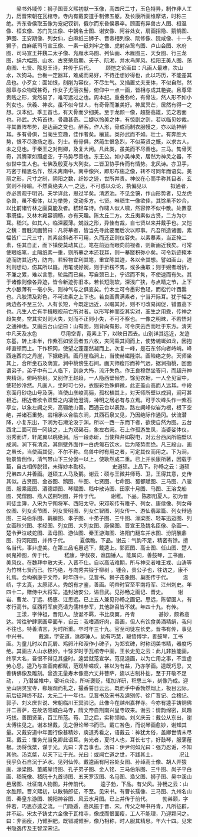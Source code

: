 <!-- { "loadSidebar": true } -->
　　梁书外域传：狮子国晋义熙初献一玉像，高四尺二寸，玉色特异，制作非人工力，历晋宋朝在瓦棺寺。寺内有戴安道手制佛五躯，及长康所画维摩诘，时称三绝。齐东昏侯取玉像为宠妃钗钏，俄尔而东昏侯暴卒。顾画有异兽古人图、桓温像、桓玄像、苏门先生像、中朝名士图、谢安像、阿谷处女，扇画招隐、鹅鹄图、笋图、王安期像、列女仙，白麻纸三狮子、晋帝相列像、阮修像、阮咸像、十一头狮子，白麻纸司马宣王像、一素一纸刘牢之像、虎射杂鸷鸟图、卢山会图、水府图、司马宣王并魏二太子像、凫雁水鸟图、列仙画、木雁图三、天女图、行三龙图，绢六幅图、山水、古贤荣启期、夫子、阮湘，并水鸟屏风、桂阳王美人图、荡舟图、七贤、陈思王诗，并传于后代。
　　顾恺之论画曰：凡画人最难，次山水，次狗马。台榭一定器耳，难成而易好，不待迁想妙得也，此以巧历，不能差其品也。小歹女：面如恨，刻削为容仪，不尽生气。又插置丈夫支体，不似自然，然服章与众物既甚奇，作女子尤丽衣髻，俯仰中一点一画，皆相与成其艳姿。且尊卑贵贱之形，觉然易了，难可远过之也。周本纪。重叠弥纶，有骨法，然人形不如小列女也。伏羲、神农。虽不似今世人，有奇骨而兼美好。神属冥芒，居然有得一之想。汉本纪。季王首也，有天骨而少细美。至于龙颜一像，超豁高雄，览之若面也。孙武。大苟首也，骨趣甚奇。二婕以怜美之体，有惊剧之则，若以临见妙裁，寻其置阵布势，是达画之变也。醉客。作人形，骨成而制衣服幔之，亦以助神醉耳。多有骨俱，当蔺生变趣，佳作者矣。穰苴。类孙武而不如。壮士。有奔胜大势，恨不尽激扬之态。列士。有骨俱，然蔺生恨急烈，不似英贤之慨，以求古人，未之见也。于秦王之对荆卿，及复大闲。凡此类，虽美而不尽善也。三马。隽骨天奇，其腾罩如蹑虚空，于马势尽善也。东王公。如小吴神灵，居然为神灵之器，不似世中生人也。七佛及殷夏与大列女。二皆卫协手传而有情势。北风诗。亦卫手，巧密于精思名作，然未离南中。南中像兴，即形布施之像，转不可同年而语矣。美丽之形，尺寸之制，阴阳之数，纤妙之迹，世所并贵。神仪在心而手称其目者，玄赏则不待喻。不然真绝夫人一,之达，不可惑以众论，执偏见以
　　
　　拟通者，亦必贵观于明识。夫学详此，思过半矣。清游池。不见金镐，作山形势者，见龙虎杂兽，虽不极体，以为举势，变动多方。七贤。唯嵇生一像欲佳，其馀虽不妙合，以比前诸竹林之画莫能及者。嵇轻车诗。作啸人似人啸，然容悴不似中散。处置意事既佳，又林木雍容调畅，亦有天趣。陈太丘二方。太丘夷素似古贤，二方为尔耳。嵇兴。如其人。临深履薄。兢战之形，异佳有裁，自七贤以来并戴手也。又恺之魏：晋胜流画赞曰：凡将摹者，皆当先寻此要而后次以即事。凡吾所造诸画，素幅皆广二尺三寸，其素丝斜者不可用，久而还正则仪容失。以素摹素，当正掩二素，任其自正，而下镇使莫动其正。笔在前运而眼向前视者，则新画近我矣。可常使眼临笔，止隔纸素一重，则所摹之本还我耳，则一摹蹉积弥小矣。可令新迹掩本迹而防其近内，防内，若轻物宜利其笔，重宜陈其迹，各以全其想。譬如画山，迹利则想动，伤其所以嶷。用笔或好婉，则于折楞不隽，或多曲取；则于婉者增折，不兼之累，难以言悉，轮扁而已矣。写自颈已上，宁迟而不隽，不使速而有失。其于诸像则像各异迹，皆令新迹弥旧本。若长短刚软，深浅广狭，与点睛之节，上下大小酿薄有一毫小失，则神气与之俱变矣。竹木土可令墨彩色轻，而松竹叶酉爨也。凡胶清及彩色，不可进素之上下也。若良画黄满素者，宁当开际耳。犹于幅之两边各不至三分。人有长短，今既定远近，以瞩其对，则不可改易阔促，错置高下也。凡生人亡有手揖眼视前亡所对者。以形写神而空其实对，荃生之用乖，传神之趋失矣。空其实对则大失，对而不正则小失，不可不察也。一像之明昧，不若悟对之通神也。又画云台山记曰：山有面，则背向有影，可令庆云西而吐于东方。清天中凡天及水色
　　
　　尽用空青，竟素上下，以映日西去。山别详其远近，发迹东基，转上未半，作紫石如坚云者五六枚，夹冈乘其间而上，使势蜿蜒如龙，因抱峰直顿而上。下作积冈，使望之蓬蓬然凝而上。次复一峰，是石东邻向者峙峭。峰西连西向之丹崖，下据绝涧。画丹崖临涧上，当使赫嵫隆崇。画险绝之势。天师坐其上，合所坐石及荫宜。涧中桃傍生石间。画天师瘦形而神气远，据涧指桃，回面谓弟子，弟子中有二人临下，到身大怖，流汗失色。作王良穆然坐答问，而超升神爽精诣，俯眄桃树。又别作王赵趋，一人隐西壁倾岩，馀见衣裾，一人全见室中，使轻妙泠然。凡画人，坐时可七分，衣服彩色殊鲜微，此正盖山高而人远耳。中段东面丹砂绝山号及荫，当使山彦峻高骊，孤松植其上，对天师所壁以成涧，涧可甚相近。相近者欲令双壁之内凄怆澄清，神明之居必有与立焉。可于次峰头作一紫石亭立，以象左阙之夹，高骊绝山罟。西通云台以表路，路左阙峰似岩为根，根下空绝，并诸石重势。岩相承以合临东涧，其西石泉又见，乃因绝际作通冈。伏流潜降，小复东出，下涧为石濑沦没于渊。所以一西一东而下者，欲使自然为图。云台西北二面可图一冈绕之，上为双碣石，象左右阙。石上作孤游生凤，当婆娑体仪，羽秀而详，轩尾翼以眺绝涧。后一段赤斫，当使释弁如裂电，对云台西凤所临壁以成涧。涧下有清流，其侧壁外面作一白虎匍石饮水，后为降势而绝。凡三段山，画之虽长，当使画其促，不尔不称。鸟兽中时有用之者，可定其仪而用之。下为涧，物景皆倒作，清气带山下三分倨一以上，使耿然成二重。已上并长康所著，因载于篇，自古相传脱错，未得妙本勘校。
　　
　　史道硕。上品下。孙畅之云：道硕兄弟四人并善画。道硕工人马及鹅。谢云：硕与王微并师苟、卫，王得其意，史传其似。古贤图、金谷图、鹅图、牛图、七贤图、七命图、蜀都赋图、三马图、八骏图、服乘箴图、酒德颂图、琴赋图、嵇中散诗图、田家十月图、马图、王溶戈船图、梵僧图、燕人送荆轲图，并传于代。
　　谢稚。下品。陈郡阳夏人。初为晋司徒主簿，入宋为宁朔将军、西阳太守。宋邓琬传有稚子、列女、康侯像、列女母仪图、列女贞节图、列女贤明图、列女仁智图、列女传一、游仙翡翠篇、列女辩通图、三马伯乐图、鹳艄图、孝子图、十弟子图、三牛图、濠梁图、轻车迅迈图、列女画秋兴图、孝经图、列女图、大列女图、康侯图、晋宣王及魏名臣像、杂画一、楚令尹泣岐蛇图、孟母图、游仙图、秦王游海图、洛阳门翻车并水图、汾阴醮鼎图、狩河阳图，并传于代。
　　夏侯瞻。下品。谢云：气韵不足，精密有馀。擅名当代，事非虚美。在第三品毛惠远下，戴逵上。郢匠图、高士图、任山图、楚人祠鬼神图，传于代。
　　嵇康，字叔夜，谯国锤人。能属词，善鼓琴，工书画，美风仪。在魏拜中散大夫，入晋不仕。自以高洁难期，所与神交者唯王戎、山涛等为竹林七贤而已。性巧绝，与向秀共锻于柳树 。锺会，贵公子也，往访之，康不礼焉。会构祸康于文帝，时年四十。见晋书。狮子击象图、巢图传于代。
　　温峤，字太真，太原祁人。秀朗有才鉴，善画。明帝时官至平南将军、江州刺史。年四十二，赠侍中大将军，追封始安公，谥日武。见孙畅之画记、晋史。
　　谢岩、曹龙、丁远、杨惠、江思远。已上五人兼见孙畅之画记。思远，陈留圉人，有孝行高节。征西将军庾亮请为儒林参军，其他辟召皆不就。年四十九。有传。
　　王漾，字仲祖，晋阳人。放诞不羁，书比庾翼，丹青
　　
　　甚妙，颇希高达。常往驴肆家画牵面车，自云：我嗜酒好肉，善画，但人有饮食美酒精绢，我何不往也。特善清言，为时所重。卒时年三十九。官至司徒左长史。晋书有传，事见中兴书。
　　戴逵，字安道，谯郡锤人。幼有巧慧，聪悟博学，善鼓琴，工书画。为童儿时以白瓦屑、鸡卵汁和溲作小碑子，为郑玄碑，时称词美书精，器度巧绝。其画古人山水极妙。十馀岁时于瓦棺寺中画，王长史见之云：此儿非独能画，终享大名，吾恨不得见其盛时。逵尝就范宣学。范见逵画，以为亡用之事，不宜虚劳心思。逵乃与宣画南都赋，范观毕嗟叹，甚以为有益，乃亦学画。逵既巧思，又善铸佛像及雕刻。曾造无量寿木像高六丈并菩萨，逵以古制朴拙，至于开敬不足动， ，乃潜坐帷中，密听众论，所听褒贬，辄加详研，积思三年，刻像乃成。迎至山阴灵宝寺，郗超观而礼之，撮香誓日云云。既而手中香勃然烟上，极目云际。前后征拜终不起，太元二十一年也。见晋书及宋书及逵别传、徐广晋记、会稽记、郭子、刘义庆世说、宋朝临川王冥验记。此像今在越州嘉祥寺。今亦有逵手铸铜佛并二菩萨，在故洛阳城白马寺，隋文帝自荆南兴皇寺取来。谢云：情韵绵密，风趣巧拔。善图贤圣，百工所范。苟、卫之后，实称领袖。刘义庆云：戴公从东出，谢太傅往见之。谢本轻戴，见之但论琴书而已。戴亡咎色，而说琴画愈妙，谢知其量。又戴安道中年画行像甚精妙，庾道秀看之，语戴云：神犹太俗，盖卿世情未尽耳。戴云：惟务光当免卿此语耳。务光者，夏时人也，耳长七寸，好鼓琴，服蒲薤根。汤将伐桀，谋于光。光曰：非吾事也。汤曰：伊尹何如光曰：强力忍诟，不知其他。汤克桀，以天下让于光。光曰：或闻亡道之世，不践其土，
　　
　　况让我乎负石自沉于泸水。见列仙传。戴逵画有阿谷处女图、孙绰高士像、胡人弄猿画、濠梁图、董威辇诗图、孔子弟子图、金人铭、三马伯乐图、三牛图、尚子平白画、嵇阮像、嵇阮十九首诗图、五天罗汉图、名马图、渔父图、狮子图、吴中溪山邑居图、杜征南人物图，并传前代。
　　逵子勃，下品。有父风。孙畅之云：山水胜顾。晋义熙初，以散骑郎征，不至。见宋书。有曹长孺像、三马图、九州名山图、秦皇东游图、朝阳神谷图、风云水月图。已上并传于前代。
　　勃弟颐，字仲若，巧思亦逵之流。一门隐遁，高风振于晋、宋。传父之琴书丹青，凡所征辟，并不起。宋太子铸丈六金像于瓦棺寺，像成而恨面瘦，工人不能理，乃迎颗问之。曰：非面瘦，乃臂胛肥。既错减臂胛，像乃相称，时人服其精思。年六十四。见宋书隐逸传及王智深宋记。

